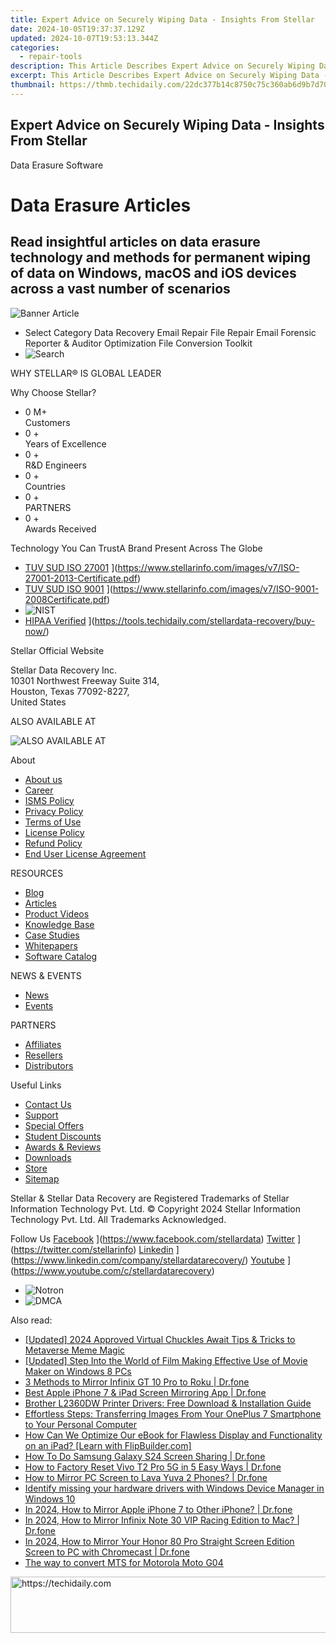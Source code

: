 ```yaml
---
title: Expert Advice on Securely Wiping Data - Insights From Stellar
date: 2024-10-05T19:37:37.129Z
updated: 2024-10-07T19:53:13.344Z
categories:
  - repair-tools
description: This Article Describes Expert Advice on Securely Wiping Data - Insights From Stellar
excerpt: This Article Describes Expert Advice on Securely Wiping Data - Insights From Stellar
thumbnail: https://thmb.techidaily.com/22dc377b14c8750c75c360ab6d9b7d702e69a18c8a5a08c607e9cd26432f995f.jpg
---
```


## Expert Advice on Securely Wiping Data - Insights From Stellar

Data Erasure Software

# Data Erasure Articles

## Read insightful articles on data erasure technology and methods for permanent wiping of data on Windows, macOS and iOS devices across a vast number of scenarios

![Banner Article](https://oneplusfr.sjv.io/lxv4am)

* Select Category  Data Recovery  Email Repair  File Repair  Email Forensic  Reporter & Auditor  Optimization  File Conversion  Toolkit
* ![Search](https://jalbum-affiliate-program.sjv.io/mmjynq)

 WHY STELLAR® IS GLOBAL LEADER

 Why Choose Stellar?

* 0  M+  
Customers
* 0 +  
Years of Excellence
* 0 +  
R&D Engineers
* 0 +  
Countries
* 0 +  
PARTNERS
* 0 +  
Awards Received

 Technology You Can TrustA Brand Present Across The Globe

* [TUV SUD ISO 27001](https://united.elfm.net/zqobdx) ](https://www.stellarinfo.com/images/v7/ISO-27001-2013-Certificate.pdf)
* [TUV SUD ISO 9001](https://cowinaudio.pxf.io/pyx40e) ](https://www.stellarinfo.com/images/v7/ISO-9001-2008Certificate.pdf)
* ![NIST](https://www.stellarinfo.com/images/v7/nist.png)
* [HIPAA Verified](https://www.stellarinfo.com/images/v7/hipa.png) ](https://tools.techidaily.com/stellardata-recovery/buy-now/)

 Stellar Official Website

 Stellar Data Recovery Inc.  
 10301 Northwest Freeway Suite 314,  
 Houston, Texas 77092-8227,  
 United States

 ALSO AVAILABLE AT

![ALSO AVAILABLE AT](https://www.stellarinfo.com/images/v7/Partners_logo_new.png)

 About

* [About us](https://tools.techidaily.com/stellardata-recovery/buy-now/)
* [Career](https://tools.techidaily.com/stellardata-recovery/buy-now/)
* [ISMS Policy](https://tools.techidaily.com/stellardata-recovery/buy-now/)
* [Privacy Policy](https://tools.techidaily.com/stellardata-recovery/buy-now/)
* [Terms of Use](https://tools.techidaily.com/stellardata-recovery/buy-now/)
* [License Policy](https://www.stellarinfo.com/software-licensing-usage.php)
* [Refund Policy](https://tools.techidaily.com/stellardata-recovery/buy-now/)
* [End User License Agreement](https://tools.techidaily.com/stellardata-recovery/buy-now/)

 RESOURCES

* [Blog](https://tools.techidaily.com/stellardata-recovery/buy-now/)
* [Articles](https://tools.techidaily.com/stellardata-recovery/buy-now/)
* [Product Videos](https://tools.techidaily.com/stellardata-recovery/buy-now/)
* [Knowledge Base](https://tools.techidaily.com/stellardata-recovery/buy-now/)
* [Case Studies](https://tools.techidaily.com/stellardata-recovery/buy-now/)
* [Whitepapers](https://tools.techidaily.com/stellardata-recovery/buy-now/)
* [Software Catalog](https://tools.techidaily.com/stellardata-recovery/buy-now/)

 NEWS & EVENTS

* [News](https://tools.techidaily.com/stellardata-recovery/buy-now/)
* [Events](https://www.stellarinfo.com/affiliate-summit/affiliate-summit.php)

 PARTNERS

* [Affiliates](https://tools.techidaily.com/stellardata-recovery/buy-now/)
* [Resellers](https://tools.techidaily.com/stellardata-recovery/buy-now/)
* [Distributors](https://tools.techidaily.com/stellardata-recovery/buy-now/)

 Useful Links

* [Contact Us](https://www.stellarinfo.com/contact/contact-us.php)
* [Support](https://tools.techidaily.com/stellardata-recovery/buy-now/)
* [Special Offers](https://tools.techidaily.com/stellardata-recovery/buy-now/)
* [Student Discounts](https://www.stellarinfo.com/student-discount/)
* [Awards & Reviews](https://tools.techidaily.com/stellardata-recovery/buy-now/)
* [Downloads](https://www.stellarinfo.com/download.php)
* [Store](https://tools.techidaily.com/stellardata-recovery/buy-now/)
* [Sitemap](https://www.stellarinfo.com/sitemap.php)

 Stellar & Stellar Data Recovery are Registered Trademarks of Stellar Information Technology Pvt. Ltd. © Copyright 2024 Stellar Information Technology Pvt. Ltd. All Trademarks Acknowledged.

Follow Us [Facebook](https://www.stellarinfo.com/Images/fb.png) ](https://www.facebook.com/stellardata) [Twitter](https://www.stellarinfo.com/Images/tw.png) ](https://twitter.com/stellarinfo) [Linkedin](https://www.stellarinfo.com/Images/in.png) ](https://www.linkedin.com/company/stellardatarecovery/) [Youtube](https://www.stellarinfo.com/newblacktheme/images/yt.png) ](https://www.youtube.com/c/stellardatarecovery)

* ![Notron](https://www.stellarinfo.com/images/v7/notron.png)
* ![DMCA](https://www.stellarinfo.com/images/v7/dmca.png)

<ins class="adsbygoogle"
     style="display:block"
     data-ad-format="autorelaxed"
     data-ad-client="ca-pub-7571918770474297"
     data-ad-slot="1223367746"></ins>

<ins class="adsbygoogle"
     style="display:block"
     data-ad-client="ca-pub-7571918770474297"
     data-ad-slot="8358498916"
     data-ad-format="auto"
     data-full-width-responsive="true"></ins>

<span class="atpl-alsoreadstyle">Also read:</span>
<div><ul>
<li><a href="https://fox-helps.techidaily.com/updated-2024-approved-virtual-chuckles-await-tips-and-tricks-to-metaverse-meme-magic/"><u>[Updated] 2024 Approved Virtual Chuckles Await Tips & Tricks to Metaverse Meme Magic</u></a></li>
<li><a href="https://extra-guidance.techidaily.com/updated-step-into-the-world-of-film-making-effective-use-of-movie-maker-on-windows-8-pcs/"><u>[Updated] Step Into the World of Film Making Effective Use of Movie Maker on Windows 8 PCs</u></a></li>
<li><a href="https://screen-mirror.techidaily.com/3-methods-to-mirror-infinix-gt-10-pro-to-roku-drfone-by-drfone-android/"><u>3 Methods to Mirror Infinix GT 10 Pro to Roku | Dr.fone</u></a></li>
<li><a href="https://screen-mirror.techidaily.com/best-apple-iphone-7-and-ipad-screen-mirroring-app-drfone-by-drfone-ios/"><u>Best Apple iPhone 7 & iPad Screen Mirroring App | Dr.fone</u></a></li>
<li><a href="https://win-amazing.techidaily.com/brother-l2360dw-printer-drivers-free-download-and-installation-guide/"><u>Brother L2360DW Printer Drivers: Free Download & Installation Guide</u></a></li>
<li><a href="https://fox-place.techidaily.com/effortless-steps-transferring-images-from-your-oneplus-7-smartphone-to-your-personal-computer/"><u>Effortless Steps: Transferring Images From Your OnePlus 7 Smartphone to Your Personal Computer</u></a></li>
<li><a href="https://fox-search.techidaily.com/how-can-we-optimize-our-ebook-for-flawless-display-and-functionality-on-an-ipad-learn-with-flipbuildercom/"><u>How Can We Optimize Our eBook for Flawless Display and Functionality on an iPad? [Learn with FlipBuilder.com]</u></a></li>
<li><a href="https://screen-mirror.techidaily.com/how-to-do-samsung-galaxy-s24-screen-sharing-drfone-by-drfone-android/"><u>How To Do Samsung Galaxy S24 Screen Sharing | Dr.fone</u></a></li>
<li><a href="https://techidaily.com/how-to-factory-reset-vivo-t2-pro-5g-in-5-easy-ways-drfone-by-drfone-reset-android-reset-android/"><u>How to Factory Reset Vivo T2 Pro 5G in 5 Easy Ways | Dr.fone</u></a></li>
<li><a href="https://screen-mirror.techidaily.com/how-to-mirror-pc-screen-to-lava-yuva-2-phones-drfone-by-drfone-android/"><u>How to Mirror PC Screen to Lava Yuva 2 Phones? | Dr.fone</u></a></li>
<li><a href="https://review-topics.techidaily.com/identify-missing-your-hardware-drivers-with-windows-device-manager-in-windows-10-by-drivereasy-guide/"><u>Identify missing your hardware drivers with Windows Device Manager in Windows 10</u></a></li>
<li><a href="https://screen-mirror.techidaily.com/in-2024-how-to-mirror-apple-iphone-7-to-other-iphone-drfone-by-drfone-ios/"><u>In 2024, How to Mirror Apple iPhone 7 to Other iPhone? | Dr.fone</u></a></li>
<li><a href="https://screen-mirror.techidaily.com/in-2024-how-to-mirror-infinix-note-30-vip-racing-edition-to-mac-drfone-by-drfone-android/"><u>In 2024, How to Mirror Infinix Note 30 VIP Racing Edition to Mac? | Dr.fone</u></a></li>
<li><a href="https://screen-mirror.techidaily.com/in-2024-how-to-mirror-your-honor-80-pro-straight-screen-edition-screen-to-pc-with-chromecast-drfone-by-drfone-android/"><u>In 2024, How to Mirror Your Honor 80 Pro Straight Screen Edition Screen to PC with Chromecast | Dr.fone</u></a></li>
<li><a href="https://techidaily.com/the-way-to-convert-mts-for-motorola-moto-g04-by-aiseesoft-video-converter-play-mts-on-android/"><u>The way to convert MTS for Motorola Moto G04</u></a></li>
</ul></div>

<!-- affiliate ads begin -->
<a href="https://bluetties.sjv.io/c/5597632/2141687/17094" target="_top" id="2141687">
  <img src="//a.impactradius-go.com/display-ad/17094-2141687" border="0" alt="https://techidaily.com" width="728" height="90"/>
</a>
<img height="0" width="0" src="https://bluetties.sjv.io/i/5597632/2141687/17094" style="position:absolute;visibility:hidden;" border="0" />
<!-- affiliate ads end -->

